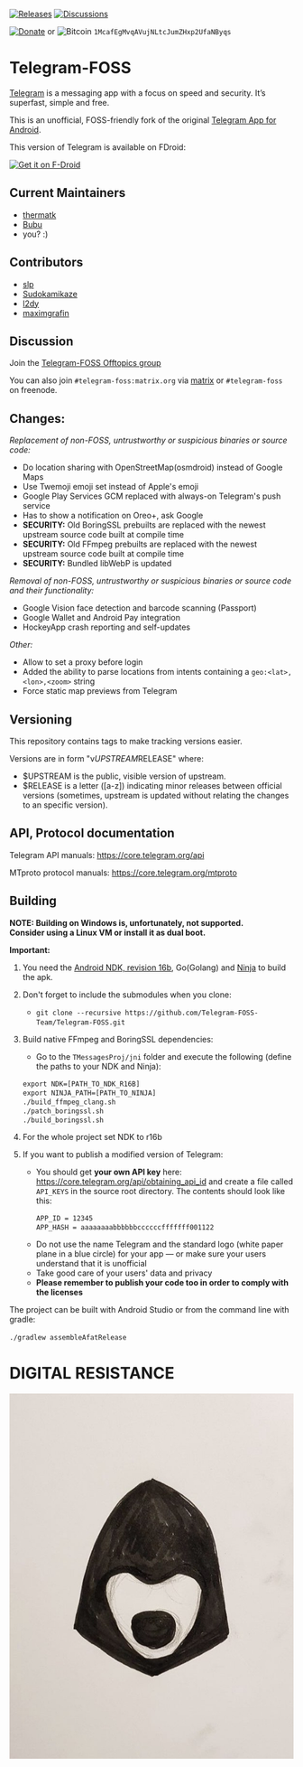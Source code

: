 [![Releases](https://img.shields.io/github/release/Telegram-FOSS-Team/Telegram-FOSS.svg)](https://github.com/Telegram-FOSS-Team/Telegram-FOSS/releases/latest)
[![Discussions](https://img.shields.io/badge/Offtopics-Telegram-blue.svg)](https://t.me/joinchat/AAAAAEFaw9LIC-VgKVCevg)

[![Donate](https://liberapay.com/assets/widgets/donate.svg)](https://liberapay.com/Telegram-FOSS/) or <img src="https://en.bitcoin.it/w/images/en/c/cb/BC_Logotype.png" alt="Bitcoin" height="25px" /> `1McafEgMvqAVujNLtcJumZHxp2UfaNByqs`

# Telegram-FOSS

[Telegram](https://telegram.org) is a messaging app with a focus on speed and security. It’s superfast, simple and free.

This is an unofficial, FOSS-friendly fork of the original [Telegram App for Android](https://github.com/DrKLO/Telegram).

This version of Telegram is available on FDroid:

[<img src="https://f-droid.org/badge/get-it-on.png"
      alt="Get it on F-Droid"
      height="80">](https://f-droid.org/app/org.telegram.messenger)

## Current Maintainers

- [thermatk](https://github.com/thermatk)
- [Bubu](https://github.com/Bubu)
- you? :)

## Contributors

- [slp](https://github.com/slp)
- [Sudokamikaze](https://github.com/Sudokamikaze)
- [l2dy](https://github.com/l2dy)
- [maximgrafin](https://github.com/maximgrafin)

## Discussion

Join the [Telegram-FOSS Offtopics group](https://t.me/joinchat/AAAAAEFaw9LIC-VgKVCevg)

You can also join `#telegram-foss:matrix.org` via [matrix](https://matrix.to/#/#telegram-foss:matrix.org) or `#telegram-foss` on freenode.

## Changes:

*Replacement of non-FOSS, untrustworthy or suspicious binaries or source code:*
- Do location sharing with OpenStreetMap(osmdroid) instead of Google Maps
- Use Twemoji emoji set instead of Apple's emoji
- Google Play Services GCM replaced with always-on Telegram's push service
 - Has to show a notification on Oreo+, ask Google
- **SECURITY:** Old BoringSSL prebuilts are replaced with the newest upstream source code built at compile time
- **SECURITY:** Old FFmpeg prebuilts are replaced with the newest upstream source code built at compile time
- **SECURITY:** Bundled libWebP is updated

*Removal of non-FOSS, untrustworthy or suspicious binaries or source code and their functionality:*
- Google Vision face detection and barcode scanning (Passport)
- Google Wallet and Android Pay integration
- HockeyApp crash reporting and self-updates

*Other:*
- Allow to set a proxy before login
- Added the ability to parse locations from intents containing a `geo:<lat>,<lon>,<zoom>` string
- Force static map previews from Telegram

## Versioning

This repository contains tags to make tracking versions easier.

Versions are in form "v$UPSTREAM$RELEASE" where:

* $UPSTREAM is the public, visible version of upstream.
* $RELEASE is a letter ([a-z]) indicating minor releases between official versions (sometimes, upstream is updated without relating the changes to an specific version).

## API, Protocol documentation

Telegram API manuals: https://core.telegram.org/api

MTproto protocol manuals: https://core.telegram.org/mtproto

## Building

**NOTE: Building on Windows is, unfortunately, not supported.  
Consider using a Linux VM or install it as dual boot.**

**Important:**

1. You need the [Android NDK, revision 16b](https://developer.android.com/ndk/downloads/older_releases), Go(Golang) and [Ninja](https://ninja-build.org/) to build the apk.

2. Don't forget to include the submodules when you clone:
      - `git clone --recursive https://github.com/Telegram-FOSS-Team/Telegram-FOSS.git`

3. Build native FFmpeg and BoringSSL dependencies:
      - Go to the `TMessagesProj/jni` folder and execute the following (define the paths to your NDK and Ninja):

      ```
      export NDK=[PATH_TO_NDK_R16B]
      export NINJA_PATH=[PATH_TO_NINJA]
      ./build_ffmpeg_clang.sh
      ./patch_boringssl.sh
      ./build_boringssl.sh
      ```

4. For the whole project set NDK to r16b

5. If you want to publish a modified version of Telegram:
      - You should get **your own API key** here: https://core.telegram.org/api/obtaining_api_id and create a file called `API_KEYS` in the source root directory.
        The contents should look like this:
        ```
        APP_ID = 12345
        APP_HASH = aaaaaaaabbbbbbccccccfffffff001122
        ```
      - Do not use the name Telegram and the standard logo (white paper plane in a blue circle) for your app — or make sure your users understand that it is unofficial
      - Take good care of your users' data and privacy
      - **Please remember to publish your code too in order to comply with the licenses**

The project can be built with Android Studio or from the command line with gradle:

`./gradlew assembleAfatRelease`

# DIGITAL RESISTANCE

![DIGITALRESISTANCE](/DigitalResistance.jpg?raw=true "DIGITALRESISTANCE")

